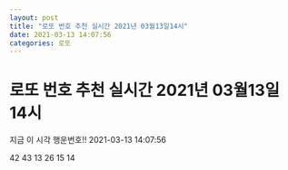 ```yaml
---
layout: post
title: "로또 번호 추천 실시간 2021년 03월13일14시"
date: 2021-03-13 14:07:56
categories: 로또
---
```


# 로또 번호 추천 실시간 2021년 03월13일14시

지금 이 시각 행운번호!! 2021-03-13 14:07:56

 42  43  13  26  15  14 

